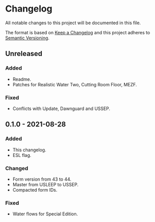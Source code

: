 # Changelog

All notable changes to this project will be documented in this file.

The format is based on [Keep a Changelog] and this project adheres to
[Semantic Versioning].

## Unreleased

### Added
- Readme.
- Patches for Realistic Water Two, Cutting Room Floor, MEZF.

### Fixed
- Conflicts with Update, Dawnguard and USSEP.

## 0.1.0 - 2021-08-28

### Added
- This changelog.
- ESL flag.

### Changed
- Form version from 43 to 44.
- Master from USLEEP to USSEP.
- Compacted form IDs.

### Fixed
- Water flows for Special Edition.

[Keep a Changelog]: https://keepachangelog.com/en/1.0.0/
[Semantic Versioning]: https://semver.org/spec/v2.0.0.html
